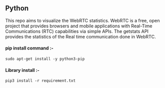 ## Python ##  
This repo aims to visualize the WebRTC statistics. WebRTC is a free, open project that provides browsers and mobile applications with Real-Time Communications (RTC) capabilities via simple APIs. The getstats API provides the statistics of the Real time communication done in WebRTC.  

#### pip install command :- ####  
``sudo apt-get install -y python3-pip``  
#### Library install :- ####   
``pip3 install -r requirement.txt``  

